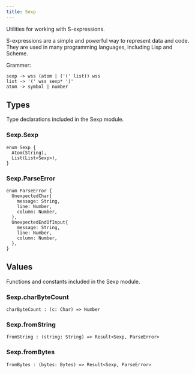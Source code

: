 ```yaml
---
title: Sexp
---
```


Utilities for working with S-expressions.

S-expressions are a simple and powerful way to represent data and code.
They are used in many programming languages, including Lisp and Scheme.

Grammer:
```ebnf
sexp -> wss (atom | ('(' list)) wss
list -> '(' wss sexp* ')'
atom -> symbol | number
```

## Types

Type declarations included in the Sexp module.

### Sexp.**Sexp**

```grain
enum Sexp {
  Atom(String),
  List(List<Sexp>),
}
```

### Sexp.**ParseError**

```grain
enum ParseError {
  UnexpectedChar{
    message: String,
    line: Number,
    column: Number,
  },
  UnexpectedEndOfInput{
    message: String,
    line: Number,
    column: Number,
  },
}
```

## Values

Functions and constants included in the Sexp module.

### Sexp.**charByteCount**

```grain
charByteCount : (c: Char) => Number
```

### Sexp.**fromString**

```grain
fromString : (string: String) => Result<Sexp, ParseError>
```

### Sexp.**fromBytes**

```grain
fromBytes : (bytes: Bytes) => Result<Sexp, ParseError>
```

